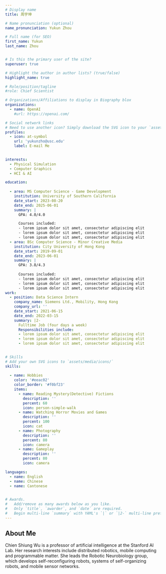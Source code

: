 ```yaml
---
# Display name
title: 周宇坤

# Name pronunciation (optional)
name_pronunciation: Yukun Zhou

# Full name (for SEO)
first_name: Yukun
last_name: Zhou


# Is this the primary user of the site?
superuser: true

# Highlight the author in author lists? (true/false)
highlight_name: true

# Role/position/tagline
#role: Chief Scientist

# Organizations/Affiliations to display in Biography blox
organizations:
  - name: OpenAI
    #url: https://openai.com/

# Social network links
# Need to use another icon? Simply download the SVG icon to your `assets/media/icons/` folder.
profiles:
  - icon: at-symbol
    url: 'yukunzho@usc.edu'
    label: E-mail Me
  

interests:
  - Physical Simulation
  - Computer Graphics
  - HCI & AI

education:
 
  - area: MS Computer Science - Game Development
    institution: University of Southern California
    date_start: 2023-08-20
    date_end: 2025-06-01
    summary: |
      GPA: 4.0/4.0

      Courses included:
      - lorem ipsum dolor sit amet, consectetur adipiscing elit
      - lorem ipsum dolor sit amet, consectetur adipiscing elit
      - lorem ipsum dolor sit amet, consectetur adipiscing elit
  - area: BSc Computer Science - Minor Creative Media
    institution: City University of Hong Kong
    date_start: 2019-09-01
    date_end: 2023-06-01
    summary: |
      GPA: 3.8/4.3
      
      Courses included:
      - lorem ipsum dolor sit amet, consectetur adipiscing elit
      - lorem ipsum dolor sit amet, consectetur adipiscing elit
      - lorem ipsum dolor sit amet, consectetur adipiscing elit
work:
  - position: Data Science Intern
    company_name: Siemens Ltd., Mobility, Hong Kong
    company_url: ''
    date_start: 2021-06-15
    date_end: 2022-03-15
    summary: |2-
      Fulltime Job (four days a week)
      Responsibilities include:
      - lorem ipsum dolor sit amet, consectetur adipiscing elit
      - lorem ipsum dolor sit amet, consectetur adipiscing elit
      - lorem ipsum dolor sit amet, consectetur adipiscing elit
  

# Skills
# Add your own SVG icons to `assets/media/icons/`
skills:
  
  - name: Hobbies
    color: '#eeac02'
    color_border: '#f0bf23'
    items:
      - name: Reading Mystery(Detective) Fictions
        description: ''
        percent: 60
        icon: person-simple-walk
      - name: Watching Horror Movies and Games
        description: ''
        percent: 100
        icon: cat
      - name: Photography
        description: ''
        percent: 80
        icon: camera
      - name: Gameplay
        description: ''
        percent: 80
        icon: camera

languages:
  - name: English
  - name: Chinese
  - name: Cantonese
    

# Awards.
#   Add/remove as many awards below as you like.
#   Only `title`, `awarder`, and `date` are required.
#   Begin multi-line `summary` with YAML's `|` or `|2-` multi-line prefix and indent 2 spaces below.
---
```

## About Me

Chien Shiung Wu is a professor of artificial intelligence at the Stanford AI Lab. Her research interests include distributed robotics, mobile computing and programmable matter. She leads the Robotic Neurobiology group, which develops self-reconfiguring robots, systems of self-organizing robots, and mobile sensor networks.
